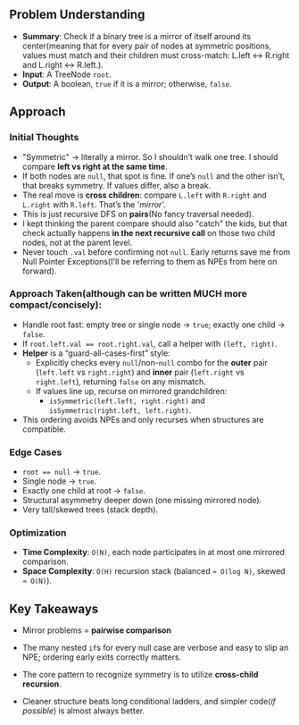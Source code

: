 <!-- Problem 101. Symmetric Tree notes -->

## Problem Understanding

- **Summary**: Check if a binary tree is a mirror of itself around its center(meaning that for every pair of nodes at symmetric positions, values must match and their children must cross-match: L.left ↔ R.right and L.right ↔ R.left.).
- **Input**: A TreeNode `root`.
- **Output**: A boolean, `true` if it is a mirror; otherwise, `false`.

## Approach

### Initial Thoughts

- "Symmetric" → literally a mirror. So I shouldn’t walk one tree. I should compare **left vs right at the same time**.
- If both nodes are `null`, that spot is fine. If one’s `null` and the other isn’t, that breaks symmetry. If values differ, also a break.
- The real move is **cross children**: compare `L.left` with `R.right` and `L.right` with `R.left`. That’s the '_mirror_'.
- This is just recursive DFS on **pairs**(No fancy traversal needed).
- I kept thinking the parent compare should also "catch" the kids, but that check actually happens **in the next recursive call** on those two child nodes, not at the parent level.
- Never touch `.val` before confirming not `null`. Early returns save me from Null Pointer Exceptions(I'll be referring to them as NPEs from here on forward).

### Approach Taken(although can be written MUCH more compact/concisely):

- Handle root fast: empty tree or single node → `true`; exactly one child → `false`.
- If `root.left.val == root.right.val`, call a helper with `(left, right)`.
- **Helper** is a “guard-all-cases-first” style:
  - Explicitly checks every `null`/non-`null` combo for the **outer** pair (`left.left` vs `right.right`) and **inner** pair (`left.right` vs `right.left`), returning `false` on any mismatch.
  - If values line up, recurse on mirrored grandchildren:
    - `isSymmetric(left.left, right.right)` and `isSymmetric(right.left, left.right)`.
- This ordering avoids NPEs and only recurses when structures are compatible.

<!-- ## Challenges
- **Obstacles Faced**:  -->

### Edge Cases

- `root == null` → `true`.
- Single node → `true`.
- Exactly one child at root → `false`.
- Structural asymmetry deeper down (one missing mirrored node).
- Very tall/skewed trees (stack depth).

### Optimization

- **Time Complexity**: `O(N)`, each node participates in at most one mirrored comparison.
- **Space Complexity**: `O(H)` recursion stack (balanced `≈ O(log N)`, skewed `≈ O(N)`).

<!-- ## Alternative Solutions
- none -->

## Key Takeaways

- Mirror problems = **pairwise comparison**

- The many nested `if`s for every null case are verbose and easy to slip an NPE; ordering early exits correctly matters.

- The core pattern to recognize symmetry is to utilize **cross-child recursion**.

- Cleaner structure beats long conditional ladders, and simpler code(_if possible_) is almost always better.

<!-- ## Additional Resources
- N/A -->
